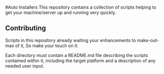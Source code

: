 #Auto Installers
This repository contains a collection of scripts helping to get your machine/server up and running very quickly.

Contributing
------------

Scripts in this repository already waiting your enhancements to make-out-max of it, So make your touch on it.

Each directory must contain a README.md file describing the scripts contained
within it, including the target platform and a description of any needed user
input.
